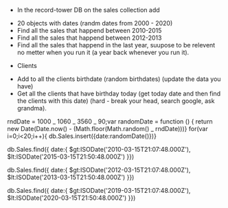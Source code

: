 - In the record-tower DB on the sales collection add

* 20 objects with dates (randm dates from 2000 - 2020)
* Find all the sales that happend between 2010-2015
* Find all the sales that happend between 2012-2013
* Find all the sales that happend in the last year, suupose to be relevent no metter when you run it (a year back whenever you run it).

- Clients

* Add to all the clients birthdate (random birthdates) (update the data you have)
* Get all the clients that have birthday today (get today date and then find the clients with this date) (hard - break your head, search google, ask grandma).

<!-- ONE -->

rndDate = 1000 _ 1060 _ 3560 _ 90;var randomDate = function () { return new Date(Date.now() - (Math.floor(Math.random() _ rndDate)))}
for(var i=0;i<20;i++){ db.Sales.insert({date:randomDate()})}

<!-- Two -->

db.Sales.find({ date:{ $gt:ISODate('2010-03-15T21:07:48.000Z'), $lt:ISODate('2015-03-15T21:50:48.000Z') }})

<!-- Three -->

db.Sales.find({ date:{ $gt:ISODate('2012-03-15T21:07:48.000Z'), $lt:ISODate('2013-03-15T21:50:48.000Z') }})

<!-- four -->

db.Sales.find({ date:{ $gt:ISODate('2019-03-15T21:07:48.000Z'), $lt:ISODate('2020-03-15T21:50:48.000Z') }})

<!-- five -->
